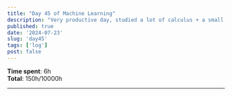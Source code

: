 ```yaml
---
title: "Day 45 of Machine Learning"
description: "Very productive day, studied a lot of calculus + a small MNIST breakthrough."
published: true
date: '2024-07-23'
slug: 'day45'
tags: ['log']
post: false
---
```

<script>
    import Image from '$lib/components/Image.svelte';
</script>


**Time spent**: 6h<br /> **Total**: 150h/10000h
___
